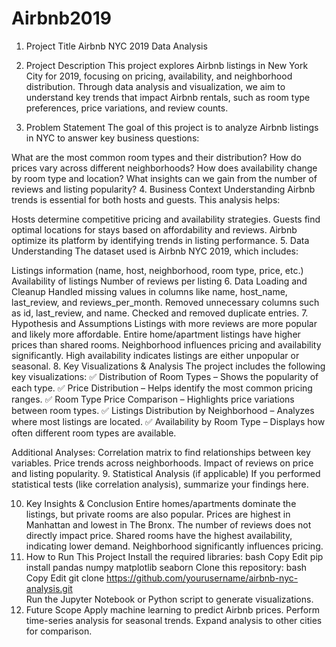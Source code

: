 # Airbnb2019
1. Project Title
Airbnb NYC 2019 Data Analysis

2. Project Description
This project explores Airbnb listings in New York City for 2019, focusing on pricing, availability, and neighborhood distribution. Through data analysis and visualization, we aim to understand key trends that impact Airbnb rentals, such as room type preferences, price variations, and review counts.

3. Problem Statement
The goal of this project is to analyze Airbnb listings in NYC to answer key business questions:

What are the most common room types and their distribution?
How do prices vary across different neighborhoods?
How does availability change by room type and location?
What insights can we gain from the number of reviews and listing popularity?
4. Business Context
Understanding Airbnb trends is essential for both hosts and guests. This analysis helps:

Hosts determine competitive pricing and availability strategies.
Guests find optimal locations for stays based on affordability and reviews.
Airbnb optimize its platform by identifying trends in listing performance.
5. Data Understanding
The dataset used is Airbnb NYC 2019, which includes:

Listings information (name, host, neighborhood, room type, price, etc.)
Availability of listings
Number of reviews per listing
6. Data Loading and Cleanup
Handled missing values in columns like name, host_name, last_review, and reviews_per_month.
Removed unnecessary columns such as id, last_review, and name.
Checked and removed duplicate entries.
7. Hypothesis and Assumptions
Listings with more reviews are more popular and likely more affordable.
Entire home/apartment listings have higher prices than shared rooms.
Neighborhood influences pricing and availability significantly.
High availability indicates listings are either unpopular or seasonal.
8. Key Visualizations & Analysis
The project includes the following key visualizations:
✅ Distribution of Room Types – Shows the popularity of each type.
✅ Price Distribution – Helps identify the most common pricing ranges.
✅ Room Type Price Comparison – Highlights price variations between room types.
✅ Listings Distribution by Neighborhood – Analyzes where most listings are located.
✅ Availability by Room Type – Displays how often different room types are available.

Additional Analyses:
Correlation matrix to find relationships between key variables.
Price trends across neighborhoods.
Impact of reviews on price and listing popularity.
9. Statistical Analysis (if applicable)
If you performed statistical tests (like correlation analysis), summarize your findings here.

10. Key Insights & Conclusion
Entire homes/apartments dominate the listings, but private rooms are also popular.
Prices are highest in Manhattan and lowest in The Bronx.
The number of reviews does not directly impact price.
Shared rooms have the highest availability, indicating lower demand.
Neighborhood significantly influences pricing.
11. How to Run This Project
Install the required libraries:
bash
Copy
Edit
pip install pandas numpy matplotlib seaborn
Clone this repository:
bash
Copy
Edit
git clone https://github.com/yourusername/airbnb-nyc-analysis.git  
Run the Jupyter Notebook or Python script to generate visualizations.
12. Future Scope
Apply machine learning to predict Airbnb prices.
Perform time-series analysis for seasonal trends.
Expand analysis to other cities for comparison.

